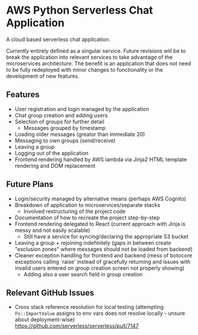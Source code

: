# AWS Python Serverless Chat Application
A cloud based serverless chat application.

Currently entirely defined as a singular service.
Future revisions will be to break the application into
relevant services to take advantage of the microservices
architecture. The benefit is an application that does not
need to be fully redeployed with minor changes to
functionality or the development of new features.

## Features
 - User registration and login managed by the application
 - Chat group creation and adding users
 - Selection of groups for further detail
   - Messages grouped by timestamp
 - Loading older messages (greator than immediate 20)
 - Messaging to own groups (send/receive)
 - Leaving a group
 - Logging out of the application
 - Frontend rendering handled by AWS lambda via Jinja2
   HTML template rendering and DOM replacement

## Future Plans
 - Login/security managed by alternative means (perhaps
   AWS Cognito)
 - Breakdown of application to microservices/separate
   stacks
   - Involved restructuring of the project code
 - Documentation of how to recreate the project step-by-step
 - Frontend rendering delegated to React (current
   approach with Jinja is messy and not easily scalable)
   - Still have a service for syncing/declaring the
     appropriate S3 bucket
 - Leaving a group + rejoining indefinitely (gaps in
   between create "exclusion zones" where messages should
   not be loaded from backend)
 - Cleaner exception handling for frontend and backend
   (mess of botocore exceptions calling `raise' instead
   of gracefully returning and issues with invalid users
   entered on group creation screen not properly showing)
   - Adding also a user search field in group creation

## Relevant GitHub Issues
 - Cross stack reference resolution for local testing
   (attempting `Fn::ImportValue` assigns to env vars
   does not resolve locally - unsure about deployment-wise)
   https://github.com/serverless/serverless/pull/7147
